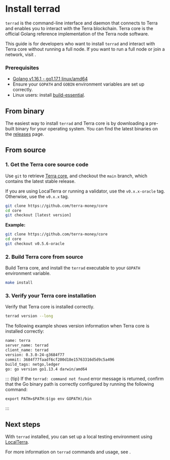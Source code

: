 # Install terrad

`terrad` is the command-line interface and daemon that connects to Terra and enables you to interact with the Terra blockchain. Terra core is the official Golang reference implementation of the Terra node software.

This guide is for developers who want to install `terrad` and interact with Terra core without running a full node. If you want to run a full node or join a network, visit [](../../full-node/run-a-full-terra-node/README.md).

### Prerequisites

- [Golang v1.16.1 - go1.17.1 linux/amd64](https://golang.org/doc/install)
- Ensure your `GOPATH` and `GOBIN` environment variables are set up correctly.
- Linux users: install [build-essential](http://linux-command.org/en/build-essential.html).

## From binary

The easiest way to install `terrad` and Terra core is by downloading a pre-built binary for your operating system. You can find the latest binaries on the [releases](https://github.com/terra-money/core/releases) page.

## From source

### 1. Get the Terra core source code

Use `git` to retrieve [Terra core](https://github.com/terra-money/core/), and checkout the `main` branch, which contains the latest stable release.

If you are using LocalTerra or running a validator, use the `v0.x.x-oracle` tag. Otherwise, use the `v0.x.x` tag.

```bash
git clone https://github.com/terra-money/core
cd core
git checkout [latest version]
```

**Example:**
```bash
git clone https://github.com/terra-money/core
cd core
git checkout v0.5.6-oracle
```

### 2. Build Terra core from source

Build Terra core, and install the `terrad` executable to your `GOPATH` environment variable.

```bash
make install
```

### 3. Verify your Terra core installation

Verify that Terra core is installed correctly.

```bash
terrad version --long
```

The following example shows version information when Terra core is installed correctly:

```bash
name: terra
server_name: terrad
client_name: terrad
version: 0.3.0-24-g3684f77
commit: 3684f77faadf6cf200d18e15763316d5d9c5a496
build_tags: netgo,ledger
go: go version go1.13.4 darwin/amd64
```

::: {tip}
If the `terrad: command not found` error message is returned, confirm that the Go binary path is correctly configured by running the following command:

```
export PATH=$PATH:$(go env GOPATH)/bin
```
:::

## Next steps

With `terrad` installed, you can set up a local testing environment using [LocalTerra](../localterra/README.md).

For more information on `terrad` commands and usage, see [](using-terrad.md).
